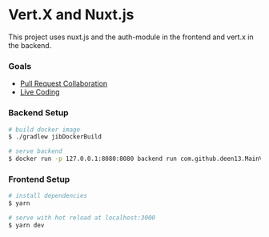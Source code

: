 # Vert.X and Nuxt.js

This project uses nuxt.js and the auth-module in the frontend and vert.x in the backend. 

### Goals
- [Pull Request Collaboration](https://github.com/nuxt-community/auth-module/pull/361)
- [Live Coding](https://docs.google.com/presentation/d/15aMY8K4o9OtPjzwQw8lvP6Y628AETMjLxz0l52cC8c0/edit?usp=sharing)

### Backend Setup
```bash
# build docker image
$ ./gradlew jibDockerBuild

# serve backend
$ docker run -p 127.0.0.1:8080:8080 backend run com.github.deen13.MainVerticle -conf /app/resources/config.json
```

### Frontend Setup
```bash
# install dependencies
$ yarn

# serve with hot reload at localhost:3000
$ yarn dev
```
